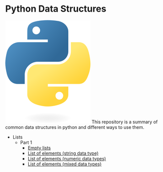 # Python Data Structures
![dspython](93F74F5C-B26D-4347-9F0D-79FE896B89C8.png)
This repository is a summary of common data structures in python and different ways to use them.
- Lists
  * Part 1
    - [Empty lists](lists/part1/lst_empty_lists.py)
    - [List of elements (string data type)](lists/part1/lst_elements_strings.py)
    - [List of elements (numeric data types)](lists/part1/lst_elements_numbers.py)
    - [List of elements (mixed data types)](lists/part1/lst_elements_mixed.py)
